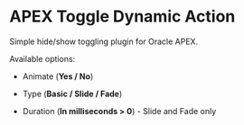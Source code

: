 # APEX Toggle Dynamic Action

Simple hide/show toggling plugin for Oracle APEX.

Available options:

- Animate (**Yes / No**)

- Type (**Basic / Slide / Fade**)

- Duration (**In milliseconds > 0**) - Slide and Fade only

